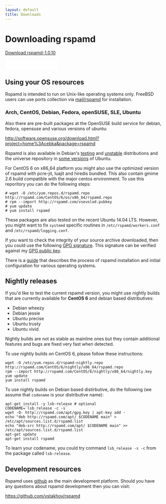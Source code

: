 ```yaml
---
layout: default
title: Downloads
---
```


# Downloading rspamd

<p><a class="btn btn-primary btn-lg" href="/downloads/rspamd-1.0.10.tar.xz">Download rspamd-1.0.10</a></p>
<p><iframe src="//rspamd.com/github-btn.html?user=vstakhov&repo=rspamd&type=watch&count=true&size=large"
  allowtransparency="true" frameborder="0" scrolling="0" width="170" height="30"></iframe></p>


## Using your OS resources

Rspamd is intended to run on Unix-like operating systems only. FreeBSD users can use ports
collection via [mail/rspamd](http://www.freshports.org/mail/rspamd) for installation.

### Arch, CentOS, Debian, Fedora, openSUSE, SLE, Ubuntu

Also there are pre-built packages at the OpenSUSE build service for debian, fedora, opensuse and
various versions of ubuntu:

<http://software.opensuse.org/download.html?project=home%3Acebka&package=rspamd>

Rspamd is also available in Debian's [testing](https://packages.debian.org/source/testing/rspamd) and [unstable](https://packages.debian.org/source/unstable/rspamd) distributions and the universe repository in [some versions](http://packages.ubuntu.com/search?keywords=rspamd&searchon=names&suite=all&section=all) of Ubuntu.

For CentOS 6 on x86_64 platform you might also use the optimized version of rspamd with pcre-jit, luajit and hiredis bundled. This also contain gmime 2.6 build compatible with the major centos environment. To use this reporitory you can do the following steps:

	# wget -O /etc/yum.repos.d/rspamd.repo http://rspamd.com/CentOS/6/os/x86_64/rspamd.repo
	# rpm --import http://rspamd.com/vsevolod.pubkey
	# yum update
	# yum install rspamd

These packages are also tested on the recent Ubuntu 14.04 LTS. However, you might want to fix `systemd` specific routines 
in `/etc/rspamd/workers.conf` and `/etc/rspamd/logging.conf`.

If you want to check the integrity of your source archive downloaded, then you could use the following [GPG signature](/downloads/rspamd-1.0.10.tar.xz.asc).
This signature can be verified against my [GPG public key](https://rspamd.com/vsevolod.pubkey). 

There is a [guide](https://rspamd.com/doc/quickstart.html) that describes the process of rspamd installation and initial configuration for various operating systems.

## Nightly releases

If you'd like to test the current rspamd version, you might use nightly builds that are currently available for **CentOS 6** and debian based distributives:

- Debian wheezy
- Debian jessie
- Ubuntu precise
- Ubuntu trusty
- Ubuntu vivid

Nightly builds are not as stable as mainline ones but they contain additional features and bugs are fixed very fast when detected.

To use nightly builds on CentOS 6, please follow these instructions:

	wget -O /etc/yum.repos.d/rspamd-nightly.repo http://rspamd.com/CentOS/6/nightly/x86_64/rspamd.repo
	rpm --import http://rspamd.com/CentOS/6/nightly/x86_64/nightly.key
	yum update
	yum install rspamd

To use nightly builds on Debian based distirbutive, do the following (we assume that `codename` is your distributive name):
	
	apt-get install -y lsb-release # optional
	CODENAME=`lsb_release -c -s`
	wget -O- http://rspamd.com/apt/gpg.key | apt-key add -
	echo "deb http://rspamd.com/apt/ $CODENAME main" > /etc/apt/sources.list.d/rspamd.list
	echo "deb-src http://rspamd.com/apt/ $CODENAME main" >> /etc/apt/sources.list.d/rspamd.list
	apt-get update
	apt-get install rspamd

To learn your codename, you could try command `lsb_release -s -c` from the package called `lsb-release`.

## Development resources

Rspamd uses [github](https://github.com) as the main development platform. Should you have any questions
about rspamd development then you can visit:

<https://github.com/vstakhov/rspamd>
